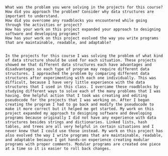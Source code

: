     What was the problem you were solving in the projects for this course?
    How did you approach the problem? Consider why data structures are important to understand.
    How did you overcome any roadblocks you encountered while going through the activities or project?
    How has your work on this project expanded your approach to designing software and developing programs?
    How has your work on this project evolved the way you write programs that are maintainable, readable, and adaptable?


	In the projects for this course I was solving the problem of what kind of data structure should be used for each situation. These projects showed me that different data structures each have advantages and disadvantages so each type of program may require different data structures. I approached the problem by comparing different data structures after experimenting with each one individually. This was difficult, because I have very little experience with the data structures that I used in this class. I overcame these roadblocks by studying different ways to solve each of the many problems that I was having. One helpful action that I took was creating and editing pseudocode for the projects that I was working on. After I began creating the program I had to go back and modify the pseudocode to make it more correct but it helped me get started. My work on this project expanded my approach to designing software and developing programs because originally I did not have any experience with data structures besides strings and dictionaries. Linked lists, hash tables, and trees are all very helpful in certain situations and I never knew that I could use those instead. My work on this project has also evolved the way I write programs that are maintainable, readable, and adaptable because I got hands-on experience creating modular programs with proper comments. Modular programs are created one piece at a time so it is easier to roll back changes.
